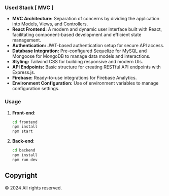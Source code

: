 ### Used Stack [ MVC ]
* **MVC Architecture:** Separation of concerns by dividing the application into Models, Views, and Controllers.
* **React Frontend:** A modern and dynamic user interface built with React, facilitating component-based development and efficient state management.
* **Authentication:** JWT-based authentication setup for secure API access.
* **Database Integration:** Pre-configured Sequelize for MySQL and Mongoose for MongoDB to manage data models and interactions.
* **Styling:** Tailwind CSS for building responsive and modern UIs.
* **API Endpoints:** Basic structure for creating RESTful API endpoints with Express.js.
* **Firebase:** Ready-to-use integrations for Firebase Analytics.
* **Environment Configuration:** Use of environment variables to manage configuration settings.


### Usage
1. **Front-end**:
   ```bash
   cd frontend
   npm install
   npm start

2. **Back-end**:
   ```bash
   cd backend
   npm install
   npm run dev 

## Copyright

© 2024 All rights reserved.